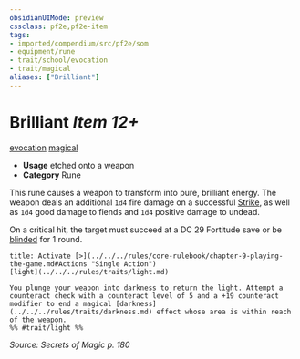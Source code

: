 ```yaml
---
obsidianUIMode: preview
cssclass: pf2e,pf2e-item
tags:
- imported/compendium/src/pf2e/som
- equipment/rune
- trait/school/evocation
- trait/magical
aliases: ["Brilliant"]
---
```

# Brilliant *Item 12+*  
[evocation](evocation.md)  [magical](magical.md)  

- **Usage** etched onto a weapon
- **Category** Rune

This rune causes a weapon to transform into pure, brilliant energy. The weapon deals an additional `1d4` fire damage on a successful [Strike](strike.md), as well as `1d4` good damage to fiends and `1d4` positive damage to undead.

On a critical hit, the target must succeed at a DC 29 Fortitude save or be [blinded](conditions.md#Blinded) for 1 round.

```ad-embed-ability
title: Activate [>](../../../rules/core-rulebook/chapter-9-playing-the-game.md#Actions "Single Action")
[light](../../../rules/traits/light.md)  

You plunge your weapon into darkness to return the light. Attempt a counteract check with a counteract level of 5 and a +19 counteract modifier to end a magical [darkness](../../../rules/traits/darkness.md) effect whose area is within reach of the weapon.  
%% #trait/light %%
```

*Source: Secrets of Magic p. 180*
